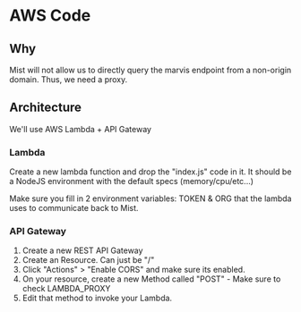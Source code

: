 # AWS Code

## Why

Mist will not allow us to directly query the marvis endpoint from a non-origin domain. Thus, we need a proxy.

## Architecture

We'll use AWS Lambda + API Gateway

### Lambda

Create a new lambda function and drop the "index.js" code in it. It should be a NodeJS
environment with the default specs (memory/cpu/etc...)

Make sure you fill in 2 environment variables: TOKEN & ORG that the lambda uses to communicate back to Mist.

### API Gateway

1) Create a new REST API Gateway
2) Create an Resource. Can just be "/"
3) Click "Actions" > "Enable CORS" and make sure its enabled.
4) On your resource, create a new Method called "POST" - Make sure to check LAMBDA_PROXY
5) Edit that method to invoke your Lambda.


